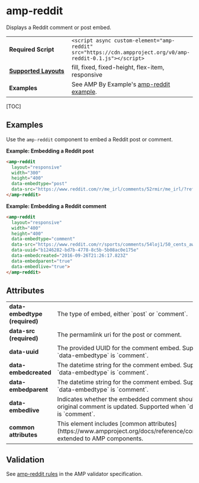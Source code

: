<!---
Copyright 2016 The AMP HTML Authors. All Rights Reserved.

Licensed under the Apache License, Version 2.0 (the "License");
you may not use this file except in compliance with the License.
You may obtain a copy of the License at

      http://www.apache.org/licenses/LICENSE-2.0

Unless required by applicable law or agreed to in writing, software
distributed under the License is distributed on an "AS-IS" BASIS,
WITHOUT WARRANTIES OR CONDITIONS OF ANY KIND, either express or implied.
See the License for the specific language governing permissions and
limitations under the License.
-->

# amp-reddit

Displays a Reddit comment or post embed.

<table>
  <tr>
    <td width="40%"><strong>Required Script</strong></td>
    <td><code>&lt;script async custom-element="amp-reddit" src="https://cdn.ampproject.org/v0/amp-reddit-0.1.js">&lt;/script></code></td>
  </tr>
  <tr>
    <td class="col-fourty"><strong><a href="https://www.ampproject.org/docs/guides/responsive/control_layout.html">Supported Layouts</a></strong></td>
    <td>fill, fixed, fixed-height, flex-item, responsive</td>
  </tr>
  <tr>
    <td width="40%"><strong>Examples</strong></td>
    <td>See AMP By Example's <a href="https://ampbyexample.com/components/amp-reddit/">amp-reddit example</a>.</td>
  </tr>
</table>

[TOC]

## Examples

Use the `amp-reddit` component to embed a Reddit post or comment.

**Example: Embedding a Reddit post**

```html
<amp-reddit
  layout="responsive"
  width="300"
  height="400"
  data-embedtype="post"
  data-src="https://www.reddit.com/r/me_irl/comments/52rmir/me_irl/?ref=share&amp;ref_source=embed">
</amp-reddit>
```

**Example: Embedding a Reddit comment**

```html
<amp-reddit
  layout="responsive"
  width="400"
  height="400"
  data-embedtype="comment"
  data-src="https://www.reddit.com/r/sports/comments/54loj1/50_cents_awful_1st_pitch_given_a_historical/d8306kw"
  data-uuid="b1246282-bd7b-4778-8c5b-5b08ac0e175e"
  data-embedcreated="2016-09-26T21:26:17.823Z"
  data-embedparent="true"
  data-embedlive="true">
</amp-reddit>
```

## Attributes

<table class="ad-m-table-listing">
  <tr>
    <td width="40%"><strong>data-embedtype (required)</strong></td>
    <td>The type of embed, either `post` or `comment`.</td>
  </tr>
  <tr>
    <td width="40%"><strong>data-src (required)</strong></td>
    <td>The permamlink uri for the post or comment.</td>
  </tr>
  <tr>
    <td width="40%"><strong>data-uuid</strong></td>
    <td>The provided UUID for the comment embed. Supported when `data-embedtype` is `comment`. </td>
  </tr>
  <tr>
    <td width="40%"><strong>data-embedcreated</strong></td>
    <td>The datetime string for the comment embed. Supported when `data-embedtype` is `comment`. </td>
  </tr>
  <tr>
    <td width="40%"><strong>data-embedparent</strong></td>
    <td>The datetime string for the comment embed. Supported when `data-embedtype` is `comment`. </td>
  </tr>
  <tr>
    <td width="40%"><strong>data-embedlive</strong></td>
    <td> Indicates whether the embedded comment should update if the original comment is updated. Supported when `data-embedtype` is `comment`.</td>
  </tr>
  <tr>
    <td width="40%"><strong>common attributes</strong></td>
    <td>This element includes [common attributes](https://www.ampproject.org/docs/reference/common_attributes) extended to AMP components.</td>
  </tr>
</table>

## Validation

See [amp-reddit rules](https://github.com/ampproject/amphtml/blob/master/extensions/amp-reddit/validator-amp-reddit.protoascii) in the AMP validator specification.
